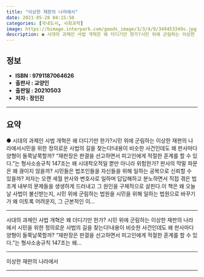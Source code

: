 ```yaml
---
title: "이상한 재판의 나라에서"
date: 2021-05-28 04:15:50
categories: [국내도서, 사회과학]
image: https://bimage.interpark.com/goods_image/3/3/4/9/349453349s.jpg
description: ● 시대의 과제인 사법 개혁은 왜 더디기만 한가?시민 위에 군림하는 이상한 재판의 나라에서시민을 위한 정의로운 사법의 길을 찾는다!내용이 비슷한 사건인데도 왜 판사마다 양형이 들쭉날쭉할까? “재판장은 판결을 선고하면서 피고인에게 적절한 훈계를 할 수 있다.”는 형사소송규칙 147조는
---
```


## **정보**

- **ISBN : 9791187064626**
- **출판사 : 교양인**
- **출판일 : 20210503**
- **저자 : 정인진**

------



## **요약**

●  시대의 과제인 사법 개혁은 왜 더디기만 한가?시민 위에 군림하는 이상한 재판의 나라에서시민을 위한 정의로운 사법의 길을 찾는다!내용이 비슷한 사건인데도 왜 판사마다 양형이 들쭉날쭉할까? “재판장은 판결을 선고하면서 피고인에게 적절한 훈계를 할 수 있다.”는 형사소송규칙 147조는 왜 시대착오적일 뿐만 아니라 위험한가? 판사의 막말 파문은 왜 끊이지 않을까? 시민들은 법조인들을 자신들을 위해 일하는 공복으로 신뢰할 수 있을까? 저자는 오랜 세월 판사와 변호사로 일하며 답답해하고 분노하면서 직접 겪은 법조계 내부의 문제들을 생생하게 드러내고 그 원인을 구체적으로 살핀다.이 책은 왜 오늘날 사법이 불신받는지, 시민 위에 군림하는 법원을 시민을 위해 일하는 법원으로 바꾸기가 왜 이토록 어려운지, 그 근본적인 이...

------

시대의 과제인 사법 개혁은 왜 더디기만 한가?
시민 위에 군림하는 이상한 재판의 나라에서
시민을 위한 정의로운 사법의 길을 찾는다!내용이 비슷한 사건인데도 왜 판사마다 양형이 들쭉날쭉할까? “재판장은 판결을 선고하면서 피고인에게 적절한 훈계를 할 수 있다.”는 형사소송규칙 147조는 왜... 

------


이상한 재판의 나라에서 

------


